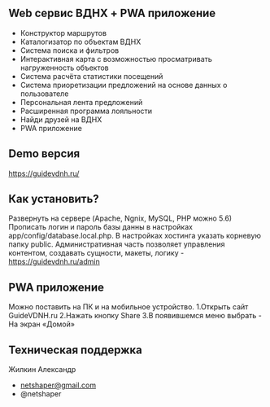 ## Web сервис ВДНХ + PWA приложение

- Конструктор маршрутов
- Каталогизатор по объектам ВДНХ
- Система поиска и фильтров
- Интерактивная карта с возможностью просматривать нагруженность объектов
- Система расчёта статистики посещений
- Система приоретизации предложений на основе данных о пользователе
- Персональная лента предложений
- Расширенная программа лояльности 
- Найди друзей на ВДНХ
- PWA приложение

## Demo версия

https://guidevdnh.ru/

## Как установить?

Развернуть на сервере (Apache, Ngnix, MySQL, PHP можно 5.6) Прописать логин и пароль базы данны в настройках app/config/database.local.php. В настройках хостинга указать корневую папку public. Административная часть позволяет управления контентом, создавать сущности, макеты, логику - https://guidevdnh.ru/admin

## PWA приложение

Можно поставить на ПК и на мобильное устройство.
1.Открыть сайт GuideVDNH.ru
2.Нажать кнопку Share
3.В появившемся меню выбрать - На экран «Домой»

## Техническая поддержка 

Жилкин Александр 
- netshaper@gmail.com
- @netshaper


